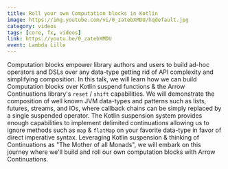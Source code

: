 ```yaml
---
title: Roll your own Computation blocks in Kotlin
image: https://img.youtube.com/vi/0_zatebXMDU/hqdefault.jpg
category: videos
tags: [core, fx, videos]
link: https://youtu.be/0_zatebXMDU
event: Lambda Lille
---
```

Computation blocks empower library authors and users to build ad-hoc operators and DSLs over any data-type getting rid of API complexity and simplifying composition. In this talk, we will learn how we can build Computation blocks over Kotlin suspend functions & the Arrow Continuations library's `reset` / `shift` capabilities. We will demonstrate the composition of well known JVM data-types and patterns such as lists, futures, streams, and IOs, where callback chains can be simply replaced by a single
suspended operator. The Kotlin suspension system provides enough capabilities to implement delimited continuations allowing us to ignore methods such as `map` & `flatMap` on your favorite data-type in favor of direct imperative syntax. Leveraging Kotlin suspension & thinking of Continuations as "The Mother of all Monads", we will embark on this journey where we'll build and roll our own computation blocks with Arrow Continuations.
